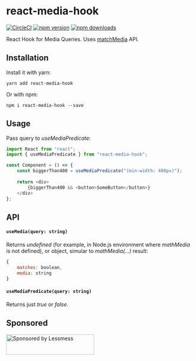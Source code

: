 # react-media-hook

[![CircleCI](https://circleci.com/gh/lessmess-dev/react-media-hook.svg?style=shield)](https://circleci.com/gh/lessmess-dev/react-media-hook)
[![npm version](https://img.shields.io/npm/v/react-media-hook.svg)](https://www.npmjs.com/package/react-media-hook)
[![npm downloads](https://img.shields.io/npm/dt/react-media-hook.svg)](https://www.npmjs.com/package/react-media-hook)

React Hook for Media Queries. 
Uses [matchMedia](https://developer.mozilla.org/en-US/docs/Web/API/Window/matchMedia) API.

## Installation

Install it with yarn:

```
yarn add react-media-hook
```

Or with npm:

```
npm i react-media-hook --save
```

## Usage

Pass query to *useMediaPredicate*:

```javascript
import React from "react";
import { useMediaPredicate } from "react-media-hook";

const Component = () => {
    const biggerThan400 = useMediaPredicate("(min-width: 400px)");
    
    return <div>
        {biggerThan400 && <button>SomeButton</button>}
    </div>
};

```

## API

#### `useMedia(query: string)`
Returns *undefined* (for example, in Node.js environment 
where *mathMedia* is not defined), or object, simular to *mathMedia(...)* result:
```javascript
{
    matches: boolean,
    media: string
}
```

#### `useMediaPredicate(query: string)`
Returns just *true* or *false*.

## Sponsored
<a href="https://lessmess.agency/?utm_source=react-media-hook">
  <img src="https://lessmess.agency/badges/sponsored_by_lessmess.svg"
       alt="Sponsored by Lessmess" width="236" height="54">
</a>

